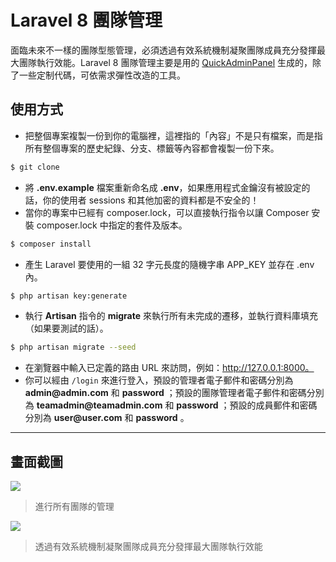 # Laravel 8 團隊管理

面臨未來不一樣的團隊型態管理，必須透過有效系統機制凝聚團隊成員充分發揮最大團隊執行效能。Laravel 8 團隊管理主要是用的 [QuickAdminPanel](https://quickadminpanel.com) 生成的，除了一些定制代碼，可依需求彈性改造的工具。

## 使用方式
- 把整個專案複製一份到你的電腦裡，這裡指的「內容」不是只有檔案，而是指所有整個專案的歷史紀錄、分支、標籤等內容都會複製一份下來。
```sh
$ git clone
```
- 將 __.env.example__ 檔案重新命名成 __.env__，如果應用程式金鑰沒有被設定的話，你的使用者 sessions 和其他加密的資料都是不安全的！
- 當你的專案中已經有 composer.lock，可以直接執行指令以讓 Composer 安裝 composer.lock 中指定的套件及版本。
```sh
$ composer install
```
- 產生 Laravel 要使用的一組 32 字元長度的隨機字串 APP_KEY 並存在 .env 內。
```sh
$ php artisan key:generate
```
- 執行 __Artisan__ 指令的 __migrate__ 來執行所有未完成的遷移，並執行資料庫填充（如果要測試的話）。
```sh
$ php artisan migrate --seed
```
- 在瀏覽器中輸入已定義的路由 URL 來訪問，例如：http://127.0.0.1:8000。
- 你可以經由 `/login` 來進行登入，預設的管理者電子郵件和密碼分別為 __admin@admin.com__ 和 __password__ ；預設的團隊管理者電子郵件和密碼分別為 __teamadmin@teamadmin.com__ 和 __password__ ；預設的成員郵件和密碼分別為 __user@user.com__ 和 __password__ 。

----

## 畫面截圖
![](https://i.imgur.com/EzKPilF.png)
> 進行所有團隊的管理

![](https://i.imgur.com/CNUSVn3.png)
> 透過有效系統機制凝聚團隊成員充分發揮最大團隊執行效能